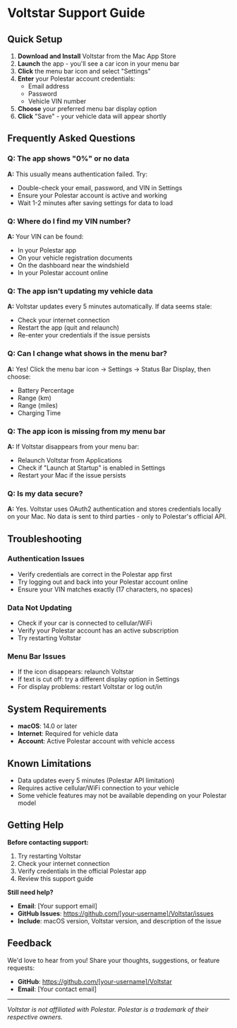 # Voltstar Support Guide

## Quick Setup

1. **Download and Install** Voltstar from the Mac App Store
2. **Launch** the app - you'll see a car icon in your menu bar
3. **Click** the menu bar icon and select "Settings"
4. **Enter** your Polestar account credentials:
   - Email address
   - Password  
   - Vehicle VIN number
5. **Choose** your preferred menu bar display option
6. **Click** "Save" - your vehicle data will appear shortly

## Frequently Asked Questions

### **Q: The app shows "0%" or no data**
**A:** This usually means authentication failed. Try:
- Double-check your email, password, and VIN in Settings
- Ensure your Polestar account is active and working
- Wait 1-2 minutes after saving settings for data to load

### **Q: Where do I find my VIN number?**
**A:** Your VIN can be found:
- In your Polestar app
- On your vehicle registration documents
- On the dashboard near the windshield
- In your Polestar account online

### **Q: The app isn't updating my vehicle data**
**A:** Voltstar updates every 5 minutes automatically. If data seems stale:
- Check your internet connection
- Restart the app (quit and relaunch)
- Re-enter your credentials if the issue persists

### **Q: Can I change what shows in the menu bar?**
**A:** Yes! Click the menu bar icon → Settings → Status Bar Display, then choose:
- Battery Percentage
- Range (km)
- Range (miles)
- Charging Time

### **Q: The app icon is missing from my menu bar**
**A:** If Voltstar disappears from your menu bar:
- Relaunch Voltstar from Applications
- Check if "Launch at Startup" is enabled in Settings
- Restart your Mac if the issue persists

### **Q: Is my data secure?**
**A:** Yes. Voltstar uses OAuth2 authentication and stores credentials locally on your Mac. No data is sent to third parties - only to Polestar's official API.

## Troubleshooting

### **Authentication Issues**
- Verify credentials are correct in the Polestar app first
- Try logging out and back into your Polestar account online
- Ensure your VIN matches exactly (17 characters, no spaces)

### **Data Not Updating**  
- Check if your car is connected to cellular/WiFi
- Verify your Polestar account has an active subscription
- Try restarting Voltstar

### **Menu Bar Issues**
- If the icon disappears: relaunch Voltstar
- If text is cut off: try a different display option in Settings
- For display problems: restart Voltstar or log out/in

## System Requirements

- **macOS**: 14.0 or later
- **Internet**: Required for vehicle data
- **Account**: Active Polestar account with vehicle access

## Known Limitations

- Data updates every 5 minutes (Polestar API limitation)
- Requires active cellular/WiFi connection to your vehicle
- Some vehicle features may not be available depending on your Polestar model

## Getting Help

**Before contacting support:**
1. Try restarting Voltstar
2. Check your internet connection
3. Verify credentials in the official Polestar app
4. Review this support guide

**Still need help?**
- **Email**: [Your support email]
- **GitHub Issues**: https://github.com/[your-username]/Voltstar/issues
- **Include**: macOS version, Voltstar version, and description of the issue

## Feedback

We'd love to hear from you! Share your thoughts, suggestions, or feature requests:
- **GitHub**: https://github.com/[your-username]/Voltstar
- **Email**: [Your contact email]

---

*Voltstar is not affiliated with Polestar. Polestar is a trademark of their respective owners.*
